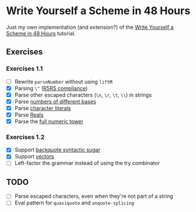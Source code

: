 Write Yourself a Scheme in 48 Hours
===

Just my own implementation (and extension?) of the [Write Yourself a Scheme in 48 Hours][tutorial] tutorial.

## Exercises
### Exercises 1.1
- [ ] Rewrite `parseNumber` without using `liftM`
- [x] Parsing `\"` ([R5RS compliance](https://schemers.org/Documents/Standards/R5RS/HTML/r5rs-Z-H-9.html#%_sec_6.3.5))
- [x] Parse other escaped characters (`\n`, `\r`, `\t`, `\\`) in strings
- [x] Parse [numbers of different bases](http://www.schemers.org/Documents/Standards/R5RS/HTML/r5rs-Z-H-9.html#%_sec_6.2.4)
- [x] Parse [character literals](http://www.schemers.org/Documents/Standards/R5RS/HTML/r5rs-Z-H-9.html#%_sec_6.3.4)
- [x] Parse [Reals](http://www.schemers.org/Documents/Standards/R5RS/HTML/r5rs-Z-H-9.html#%_sec_6.2.4)
- [x] Parse the [full numeric tower](http://www.schemers.org/Documents/Standards/R5RS/HTML/r5rs-Z-H-9.html#%_sec_6.2.1)

### Exercises 1.2
- [x] Support [backquote syntactic sugar](http://www.schemers.org/Documents/Standards/R5RS/HTML/r5rs-Z-H-7.html#%_sec_4.2.6)
- [x] Support [vectors](http://www.schemers.org/Documents/Standards/R5RS/HTML/r5rs-Z-H-9.html#%_sec_6.3.6)
- [ ] Left-factor the grammar instead of using the try combinator

## TODO
- [ ] Parse escaped characters, even when they're not part of a string
- [ ] Eval pattern for `quasiquote` and `unquote-splicing`

[tutorial]: https://en.wikibooks.org/wiki/Write_Yourself_a_Scheme_in_48_Hours
